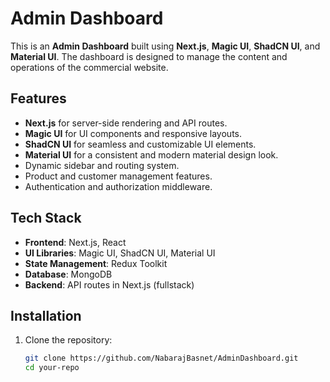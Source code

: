 # Admin Dashboard

This is an **Admin Dashboard** built using **Next.js**, **Magic UI**, **ShadCN UI**, and **Material UI**. The dashboard is designed to manage the content and operations of the commercial website.

## Features

- **Next.js** for server-side rendering and API routes.
- **Magic UI** for UI components and responsive layouts.
- **ShadCN UI** for seamless and customizable UI elements.
- **Material UI** for a consistent and modern material design look.
- Dynamic sidebar and routing system.
- Product and customer management features.
- Authentication and authorization middleware.

## Tech Stack

- **Frontend**: Next.js, React
- **UI Libraries**: Magic UI, ShadCN UI, Material UI
- **State Management**: Redux Toolkit
- **Database**: MongoDB
- **Backend**: API routes in Next.js (fullstack)

## Installation

1. Clone the repository:

   ```bash
   git clone https://github.com/NabarajBasnet/AdminDashboard.git
   cd your-repo
